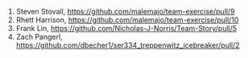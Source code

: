 1. Steven Stovall, https://github.com/malemajo/team-exercise/pull/9
1. Rhett Harrison, https://github.com/malemajo/team-exercise/pull/10
1. Frank Lin, https://github.com/Nicholas-J-Norris/Team-Story/pull/5
1. Zach Pangerl, https://github.com/dbecher1/ser334_treppenwitz_icebreaker/pull/2